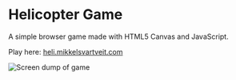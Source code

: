 # Helicopter Game

A simple browser game made with HTML5 Canvas and JavaScript.

Play here: [heli.mikkelsvartveit.com](http://heli.mikkelsvartveit.com)

![Screen dump of game](https://user-images.githubusercontent.com/30391413/96385495-95251700-1194-11eb-96dc-215b1365097b.png)
